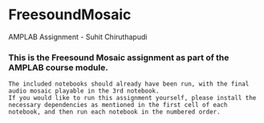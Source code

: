 # FreesoundMosaic
 AMPLAB Assignment - Suhit Chiruthapudi

### This is the Freesound Mosaic assignment as part of the AMPLAB course module. 
    The included notebooks should already have been run, with the final audio mosaic playable in the 3rd notebook.
    If you would like to run this assignment yourself, please install the necessary dependencies as mentioned in the first cell of each notebook, and then run each notebook in the numbered order.


